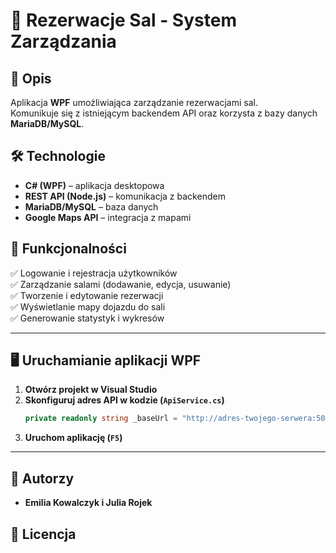 # 🏢 Rezerwacje Sal - System Zarządzania

## 📌 Opis
Aplikacja **WPF** umożliwiająca zarządzanie rezerwacjami sal.  
Komunikuje się z istniejącym backendem API oraz korzysta z bazy danych **MariaDB/MySQL**.

## 🛠 Technologie
- **C# (WPF)** – aplikacja desktopowa  
- **REST API (Node.js)** – komunikacja z backendem  
- **MariaDB/MySQL** – baza danych  
- **Google Maps API** – integracja z mapami  

## 🎯 Funkcjonalności
✅ Logowanie i rejestracja użytkowników  
✅ Zarządzanie salami (dodawanie, edycja, usuwanie)  
✅ Tworzenie i edytowanie rezerwacji  
✅ Wyświetlanie mapy dojazdu do sali  
✅ Generowanie statystyk i wykresów  

---

## 🖥 Uruchamianie aplikacji WPF
1. **Otwórz projekt w Visual Studio**  
2. **Skonfiguruj adres API w kodzie (`ApiService.cs`)**  
   ```csharp
   private readonly string _baseUrl = "http://adres-twojego-serwera:5001/api";
   ```
3. **Uruchom aplikację (`F5`)**  

---

## 📌 Autorzy
- **Emilia Kowalczyk i Julia Rojek**  

## 📜 Licencja


